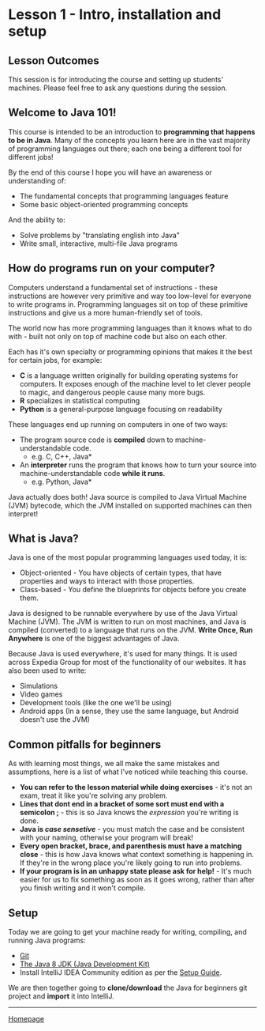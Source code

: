 # Lesson 1 - Intro, installation and setup

## Lesson Outcomes
This session is for introducing the course and setting up students' machines.
Please feel free to ask any questions during the session.

## Welcome to Java 101!
This course is intended to be an introduction to **programming that happens to be in Java**.
Many of the concepts you learn here are in the vast majority of programming languages out there; each one being a different tool for different jobs!

By the end of this course I hope you will have an awareness or understanding of:
* The fundamental concepts that programming languages feature
* Some basic object-oriented programming concepts

And the ability to:
* Solve problems by "translating english into Java"
* Write small, interactive, multi-file Java programs

## How do programs run on your computer?
Computers understand a fundamental set of instructions - these instructions are however very primitive and way too low-level for everyone to write programs in.
Programming languages sit on top of these primitive instructions and give us a more human-friendly set of tools.

The world now has more programming languages than it knows what to do with - built not only on top of machine code but also on each other.

Each has it's own specialty or programming opinions that makes it the best for certain jobs, for example:
* **C** is a language written originally for building operating systems for computers. It exposes enough of the machine level to let clever people to magic, and dangerous people cause many more bugs.
* **R** specializes in statistical computing
* **Python** is a general-purpose language focusing on readability

These languages end up running on computers in one of two ways:
* The program source code is **compiled** down to machine-understandable code.
    - e.g. C, C++, Java*
* An **interpreter** runs the program that knows how to turn your source into machine-understandable code **while it runs**.
    - e.g. Python, Java*

Java actually does both! Java source is compiled to Java Virtual Machine (JVM) bytecode, which the JVM installed on supported machines can then interpret!

## What is Java?
Java is one of the most popular programming languages used today, it is:
* Object-oriented - You have objects of certain types, that have properties and ways to interact with those properties.
* Class-based - You define the blueprints for objects before you create them.

Java is designed to be runnable everywhere by use of the Java Virtual Machine (JVM). The JVM is written to run on most machines, and Java is compiled (converted) to a language that runs on the JVM. **Write Once, Run Anywhere** is one of the biggest advantages of Java.

Because Java is used everywhere, it's used for many things. It is used across Expedia Group for most of the functionality of our websites. It has also been used to write:
* Simulations
* Video games
* Development tools (like the one we'll be using)
* Android apps (In a sense, they use the same language, but Android doesn't use the JVM)

## Common pitfalls for beginners
As with learning most things, we all make the same mistakes and assumptions, here is a list of what I've noticed while teaching this course.

* **You can refer to the lesson material while doing exercises** - it's not an exam, treat it like you're solving any problem.
* **Lines that dont end in a bracket of some sort must end with a semicolon ;** - this is so Java knows the *expression* you're writing is done.
* **Java is *case sensetive*** - you must match the case and be consistent with your naming, otherwise your program will break!
* **Every open bracket, brace, and parenthesis must have a matching close** - this is how Java knows what context something is happening in. If they're in the wrong place you're likely going to run into problems.
* **If your program is in an unhappy state please ask for help!** - It's much easier for us to fix something as soon as it goes wrong, rather than after you finish writing and it won't compile.

## Setup
Today we are going to get your machine ready for writing, compiling, and running Java programs:
* [Git](https://git-scm.com/downloads)
* [The Java 8 JDK (Java Development Kit)](http://www.oracle.com/technetwork/java/javase/downloads/index.html)
* Install IntelliJ IDEA Community edition as per the [Setup Guide](../intellij-setup.md).

We are then together going to **clone/download** the Java for beginners git project and **import** it into IntelliJ.

---
[Homepage](../index.md)

